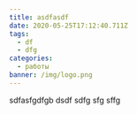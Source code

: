 ```yaml
---
title: asdfasdf
date: 2020-05-25T17:12:40.711Z
tags:
  - df
  - dfg
categories:
  - работы
banner: /img/logo.png
---
```

sdfasfgdfgb dsdf sdfg sfg sffg